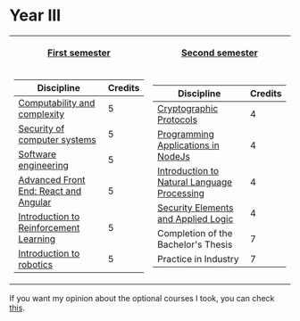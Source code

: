 # Year III

<table><tr><th>

[First semester](https://github.com/anamariapanait10/FMI-materials-bachelor/tree/master/Year%20III/sem%201)

</th><th>

[Second semester](https://github.com/anamariapanait10/FMI-materials/tree/master/Year%20I/sem%202)

</th></tr>
<tr><td>

| Discipline                                       | Credits |
|--------------------------------------------------|---------|
| [Computability and complexity](https://github.com/anamariapanait10/FMI-materials-bachelor/tree/master/Year%20III/sem%201/Calculabilitate%20si%20complexitate)                     |    5    |
| [Security of computer systems](https://github.com/anamariapanait10/FMI-materials-bachelor/tree/master/Year%20III/sem%201/Securitatea%20sistemelor%20informatice)                     |    5    |
| [Software engineering](https://github.com/anamariapanait10/FMI-materials/tree/master/Year%20III/sem%201/Inginerie%20software)                             |    5    |
| [Advanced Front End: React and Angular](https://github.com/anamariapanait10/FMI-materials-bachelor/tree/master/Year%20III/sem%201/Front%20end%20avansat%20-%20React%20%26%20Angular)            |    5    |
| [Introduction to Reinforcement Learning](https://github.com/anamariapanait10/FMI-materials-bachelor/tree/master/Year%20III/sem%201/Introducere%20in%20Reinforcement%20Learning)           |    5    |
| [Introduction to robotics](https://github.com/anamariapanait10/FMI-materials-bachelor/tree/master/Year%20III/sem%201/Introducere%20in%20robotica)                         |    5    |

</td><td>

| Discipline                                       | Credits |
|--------------------------------------------------|---------|
| [Cryptographic Protocols](https://github.com/anamariapanait10/FMI-materials-bachelor/tree/master/Year%20III/sem%202/Protocoale%20criptografice)                          |    4    |
| [Programming Applications in NodeJs](https://github.com/anamariapanait10/FMI-materials-bachelor/tree/master/Year%20III/sem%202/Programarea%20aplicatiilor%20in%20NodeJs)               |    4    |
| [Introduction to Natural Language Processing](https://github.com/anamariapanait10/FMI-materials-bachelor/tree/master/Year%20III/sem%202/Introducere%20in%20prelucrearea%20limbajului%20natural)      |    4    |
| [Security Elements and Applied Logic](https://github.com/anamariapanait10/FMI-materials-bachelor/tree/master/Year%20III/sem%202/Elemente%20de%20securitate%20si%20logica%20aplicata)              |    4    |
| Completion of the Bachelor's Thesis              |    7    |
| Practice in Industry                             |    7    |

</td></tr></table>


If you want my opinion about the optional courses I took, you can check [this](https://github.com/anamariapanait10/FMI-materials-bachelor/tree/master/Year%20III/PareriOptionale.docx).